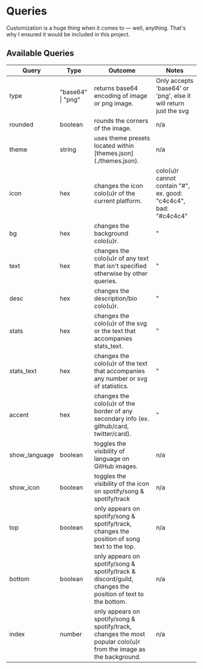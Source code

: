 # Queries

Customization is a huge thing when it comes to — well, anything. That's why I ensured it would be included in this project.

## Available Queries

| Query         | Type              | Outcome                                                                                                           | Notes                                                            |
| ------------- | ----------------- | ----------------------------------------------------------------------------------------------------------------- | ---------------------------------------------------------------- |
| type          | "base64" \| "png" | returns base64 encoding of image or png image.                                                                    | Only accepts 'base64' or 'png', else it will return just the svg |
| rounded       | boolean           | rounds the corners of the image.                                                                                  | n/a                                                              |
| theme         | string            | uses theme presets located within [themes.json] (./themes.json).                                                  | n/a                                                              |
| icon          | hex               | changes the icon colo(u)r of the current platform.                                                                | colo(u)r cannot contain "#", ex. good: "c4c4c4", bad: "#c4c4c4"  |
| bg            | hex               | changes the background colo(u)r.                                                                                  | "                                                                |
| text          | hex               | changes the colo(u)r of any text that isn't specified otherwise by other queries.                                  | "                                                                |
| desc          | hex               | changes the description/bio colo(u)r.                                                                             | "                                                                |
| stats         | hex               | changes the colo(u)r of the svg or the text that accompanies stats_text.                                          | "                                                                |
| stats_text    | hex               | changes the colo(u)r of the text that accompanies any number or svg of statistics.                                | "                                                                |
| accent        | hex               | changes the colo(u)r of the border of any secondary info (ex. github/card, twitter/card).                         | "                                                                |
| show_language | boolean           | toggles the visibility of language on GitHub images.                                                              | n/a                                                              |
| show_icon     | boolean           | toggles the visibility of the icon on spotify/song & spotify/track                                                | n/a                                                              |
| top           | boolean           | only appears on spotify/song & spotify/track, changes the position of song text to the top.                       | n/a                                                              |
| bottom        | boolean           | only appears on spotify/song & spotify/track & discord/guild, changes the position of text to the bottom.         | n/a                                                              |
| index         | number            | only appears on spotify/song & spotify/track, changes the most popular colo(u)r from the image as the background. | n/a                                                              |